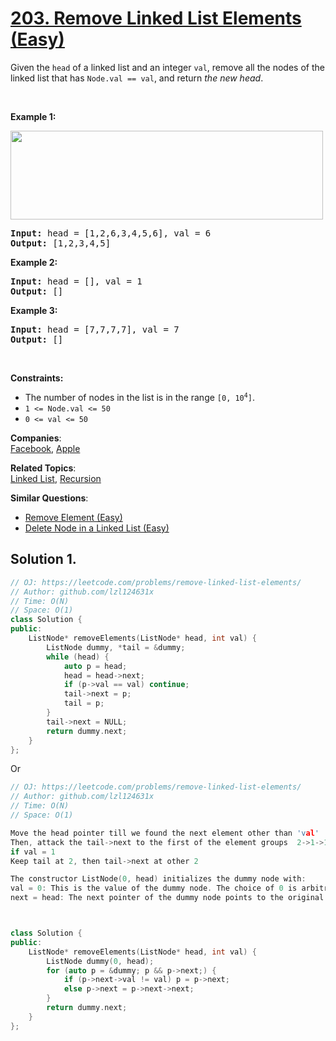 # [203. Remove Linked List Elements (Easy)](https://leetcode.com/problems/remove-linked-list-elements/)

<p>Given the <code>head</code> of a linked list and an integer <code>val</code>, remove all the nodes of the linked list that has <code>Node.val == val</code>, and return <em>the new head</em>.</p>

<p>&nbsp;</p>
<p><strong>Example 1:</strong></p>
<img alt="" src="https://assets.leetcode.com/uploads/2021/03/06/removelinked-list.jpg" style="width: 500px; height: 142px;">
<pre><strong>Input:</strong> head = [1,2,6,3,4,5,6], val = 6
<strong>Output:</strong> [1,2,3,4,5]
</pre>

<p><strong>Example 2:</strong></p>

<pre><strong>Input:</strong> head = [], val = 1
<strong>Output:</strong> []
</pre>

<p><strong>Example 3:</strong></p>

<pre><strong>Input:</strong> head = [7,7,7,7], val = 7
<strong>Output:</strong> []
</pre>

<p>&nbsp;</p>
<p><strong>Constraints:</strong></p>

<ul>
	<li>The number of nodes in the list is in the range <code>[0, 10<sup>4</sup>]</code>.</li>
	<li><code>1 &lt;= Node.val &lt;= 50</code></li>
	<li><code>0 &lt;= val &lt;= 50</code></li>
</ul>


**Companies**:  
[Facebook](https://leetcode.com/company/facebook), [Apple](https://leetcode.com/company/apple)

**Related Topics**:  
[Linked List](https://leetcode.com/tag/linked-list/), [Recursion](https://leetcode.com/tag/recursion/)

**Similar Questions**:
* [Remove Element (Easy)](https://leetcode.com/problems/remove-element/)
* [Delete Node in a Linked List (Easy)](https://leetcode.com/problems/delete-node-in-a-linked-list/)

## Solution 1.

```cpp
// OJ: https://leetcode.com/problems/remove-linked-list-elements/
// Author: github.com/lzl124631x
// Time: O(N)
// Space: O(1)
class Solution {
public:
    ListNode* removeElements(ListNode* head, int val) {
        ListNode dummy, *tail = &dummy;
        while (head) {
            auto p = head;
            head = head->next;
            if (p->val == val) continue;
            tail->next = p;
            tail = p;
        }
        tail->next = NULL;
        return dummy.next;
    }
};
```

Or

```cpp
// OJ: https://leetcode.com/problems/remove-linked-list-elements/
// Author: github.com/lzl124631x
// Time: O(N)
// Space: O(1)

Move the head pointer till we found the next element other than 'val'
Then, attack the tail->next to the first of the element groups  2->1->1->1->2
if val = 1
Keep tail at 2, then tail->next at other 2

The constructor ListNode(0, head) initializes the dummy node with:
val = 0: This is the value of the dummy node. The choice of 0 is arbitrary; it could be any value since this node is temporary and will not be part of the final result.
next = head: The next pointer of the dummy node points to the original head of the list. This effectively inserts the dummy node at the beginning of the list.



class Solution {
public:
    ListNode* removeElements(ListNode* head, int val) {
        ListNode dummy(0, head);
        for (auto p = &dummy; p && p->next;) {
            if (p->next->val != val) p = p->next;
            else p->next = p->next->next;
        }
        return dummy.next;
    }
};
```
